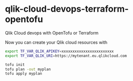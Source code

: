 # qlik-cloud-devops-terraform-opentofu

Qlik Cloud devops with OpenTofu or Terraform

Now you can create your Qlik cloud resources with

```bash
export TF_VAR_QLIK_APIKEY=xxxxxxxxxxxxxxxxxxxxxxxx
export TF_VAR_QLIK_URI=https://mytenant.eu.qlikcloud.com

tofu init
tofu plan -out myplan
tofu apply myplan
```